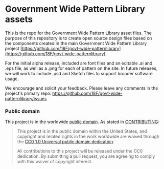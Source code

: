# Government Wide Pattern Library assets

This is the repo for the Government Wide Pattern Library asset files. The purpose
of this repository is to create open source design files based on the components
created in the main Government Wide Pattern Library project [https://github.com/18F/govt-wide-patternlibrary](https://github.com/18F/govt-wide-patternlibrary).

For the initial alpha release, included are font files and an editable .ai and .eps file, as well as a .png for each of pattern on the site. In future releases, we will work to include .psd and Sketch files to support broader software usage. 

We encourage and solicit your feedback. Please leave any comments in the project's primary repo: https://github.com/18F/govt-wide-patternlibrary/issues

### Public domain

This project is in the worldwide [public domain](LICENSE.md). As stated in [CONTRIBUTING](CONTRIBUTING.md):

> This project is in the public domain within the United States, and copyright and related rights in the work worldwide are waived through the [CC0 1.0 Universal public domain dedication](https://creativecommons.org/publicdomain/zero/1.0/).
>
> All contributions to this project will be released under the CC0 dedication. By submitting a pull request, you are agreeing to comply with this waiver of copyright interest.
